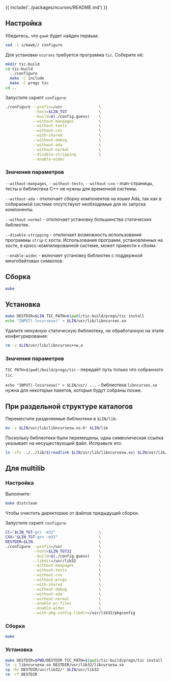 {{ include('../packages/ncurses/README.md') }}

## Настройка

Убедитесь, что `gawk` будет найден первым:

```bash
sed -i s/mawk// configure
```

Для установки `ncurses` требуется программа `tic`. Соберите её:

```bash
mkdir tic-build
cd tic-build
  ../configure
  make -C include
  make -C progs tic
cd ..
```

Запустите скрипт `configure`:

```bash
./configure --prefix=/usr                \
            --host=$LIN_TGT              \
            --build=$(./config.guess)    \
            --without-manpages           \
            --without-tests              \
            --without-cxx                \
            --with-shared                \
            --without-debug              \
            --without-ada                \
            --without-normal             \
            --disable-stripping          \
            --enable-widec
```

### Значения параметров

`--without-manpages`, `--without-tests`, `--without-cxx` - man-страницы, тесты и библиотека C++ не нужны для временной системы.

`--without-ada` - отключает сборку компонентов на языке Ada, так как в собираемой системе отсутствуют необходимые для их запуска компоненты.

`--without-normal` - отключает установку большинства статических библиотек.

`--disable-stripping` - отключает возможность использования программы `strip` с хоста. Использования программ, установленных на хосте, в кросс-компилированной системе, может привести к сбоям.

`--enable-widec` - включает установку библиотек с поддержкой многобайтовых символов.

## Сборка

```bash
make
```

## Установка

```bash
make DESTDIR=$LIN TIC_PATH=$(pwd)/tic-build/progs/tic install
echo "INPUT(-lncursesw)" > $LIN/usr/lib/libncurses.so
```

Удалите ненужную статическую библиотеку, не обработанную на этапе
конфигурирования:

```bash
rm -v $LIN/usr/lib/libncurses++w.a
```

### Значения параметров

`TIC PATH=$(pwd)/build/progs/tic` - передаёт путь только что собранного `tic`.

`echo "INPUT(-lncursesw)" > $LIN/usr/ ...` - библиотека `libncurses.so` нужна для некоторых пакетов, которые будут собраны позже.

## При раздельной структуре каталогов

Переместите разделяемые библиотеки в `$LIN/lib`:

```bash
mv -v $LIN/usr/lib/libncursesw.so.6* $LIN/lib
```

Поскольку библиотеки были перемещены, одна символическая ссылка указывает на несуществующий файл. Исправьте это:

```bash
ln -sfv ../../lib/$(readlink $LIN/usr/lib/libncursesw.so) $LIN/usr/lib/libncursesw.so
```

## Для multilib

### Настройка

Выполните:

```bash
make distclean
```

Чтобы очистить директорию от файлов предыдущей сборки.

Запустите скрипт `configure`:

```bash
CC="$LIN_TGT-gcc -m32"                   \
CXX="$LIN_TGT-g++ -m32"                  \
DESTDIR=$LIN                             \
./configure --prefix=/usr                \
            --host=$LIN_TGT32            \
            --build=$(./config.guess)    \
            --libdir=/usr/lib32          \
            --without-manpages           \
            --without-tests              \
            --without-cxx                \
            --without-progs              \
            --with-shared                \
            --without-debug              \
            --without-ada                \
            --without-normal             \
            --enable-pc-files            \
            --enable-widec               \
            --with-pkg-config-libdir=/usr/lib32/pkgconfig
```

### Сборка

```bash
make
```

### Установка

```bash
make DESTDIR=$PWD/DESTDIR TIC_PATH=$(pwd)/tic-build/progs/tic install
ln -s libncursesw.so DESTDIR/usr/lib32/libcursesw.so
cp -Rv DESTDIR/usr/lib32/* $LIN/usr/lib32
rm -rf DESTDIR
```
